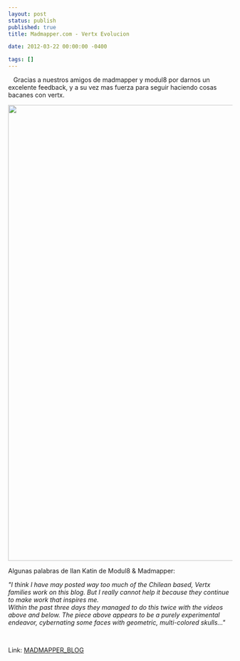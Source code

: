 ```yaml
---
layout: post
status: publish
published: true
title: Madmapper.com - Vertx Evolucion

date: 2012-03-22 00:00:00 -0400

tags: []
---
```

<p style="text-align: left;">&nbsp; &nbsp;Gracias a nuestros amigos de madmapper y modul8 por darnos un excelente feedback, y a su vez mas fuerza para seguir haciendo cosas bacanes con vertx.</p>
<p style="text-align: center;"><a href="http://www.trimex.cl/wp-content/uploads/Vertx-evolutions-MadMapper11.jpg"><img class="alignnone size-large wp-image-632" title="Vertx evolutions | MadMapper" src="http://www.trimex.cl/wp-content/uploads/Vertx-evolutions-MadMapper11-505x1024.jpg" alt="" width="505" height="1024" /></a></p>
<p style="text-align: left;">Algunas palabras de Ilan Katin de Modul8 &amp; Madmapper:</p>
<p><em>"I think I have may posted way too much of the Chilean based, Vertx families work on this blog. But I really cannot help it because they continue to make work that inspires me.</em><br />
<em> Within the past three days they managed to do this twice with the videos above and below. The piece above appears to be a purely experimental endeavor, cybernating some faces with geometric, multi-colored skulls..."</em></p>
<p>&nbsp;</p>
<p>Link:&nbsp;<a title="Madmapper Blog" href="http://www.madmapper.com/2012/03/22/vertx-evolutions/" target="_blank">MADMAPPER_BLOG</a></p>
